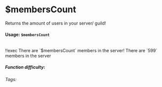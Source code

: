 # $membersCount 
Returns the amount of users in your server/ guild!

#### Usage: `$membersCount`
<br/>
<discord-messages>
	<discord-message :bot="false" role-color="#ffcc9a" author="Member">
		!!exec There are `$membersCount` members in the server!
	</discord-message>
	<discord-message :bot="true" role-color="#0099ff" author="Custom Command" avatar="https://media.discordapp.net/avatars/725721249652670555/781224f90c3b841ba5b40678e032f74a.webp">
		There are `599` members in the server
	</discord-message>
</discord-messages>

##### Function difficulty: <Badge type="tip" text="Easy" vertical="middle" /> 
###### Tags: <Badge type="tip" text="members" vertical="middle" /> <Badge type="tip" text="count" vertical="middle" /> <Badge type="tip" text="amount of users" vertical="middle" /> <Badge type="tip" text="return number" vertical="middle" />